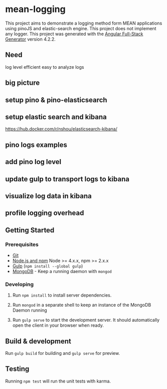# mean-logging

This project aims to demonstrate a logging method form MEAN applications using pinoJS and elastic-search engine. This project does not implement any logger. This project was generated with the [Angular Full-Stack Generator](https://github.com/DaftMonk/generator-angular-fullstack) version 4.2.2.

## Need
log level
efficient
easy to analyze logs

## big picture

## setup pino & pino-elasticsearch

## setup elastic search and kibana
https://hub.docker.com/r/nshou/elasticsearch-kibana/

## pino logs examples

## add pino log level

## update gulp to transport logs to kibana

## visualize log data in kibana

## profile logging overhead

## Getting Started

### Prerequisites

- [Git](https://git-scm.com/)
- [Node.js and npm](nodejs.org) Node >= 4.x.x, npm >= 2.x.x
- [Gulp](http://gulpjs.com/) (`npm install --global gulp`)
- [MongoDB](https://www.mongodb.org/) - Keep a running daemon with `mongod`

### Developing

1. Run `npm install` to install server dependencies.

2. Run `mongod` in a separate shell to keep an instance of the MongoDB Daemon running

3. Run `gulp serve` to start the development server. It should automatically open the client in your browser when ready.

## Build & development

Run `gulp build` for building and `gulp serve` for preview.

## Testing

Running `npm test` will run the unit tests with karma.
